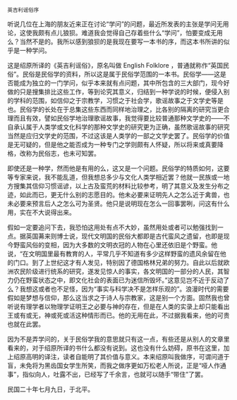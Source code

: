     英吉利谣俗序 

   听说几位在上海的朋友近来正在讨论“学问”的问题，最近所发表的主张是学问无用论，这使我颇有点儿狼狈。难道我会觉得自己存着些什么“学问”，怕要变成无用么？当然不是的。我所以感到狼狈的是我现在要写一本书的序，而这本书所讲的似乎是一种学问。

   这是绍原所译的《英吉利谣俗》，原名叫做 English Folklore ，普通就称作“英国民俗”。民俗是民俗学的资料，所以这是属于民俗学范围的一本书。民俗学——这是否能成为独立的一门学问，似乎本来就有点问题，其中所包含的三大部门，现今好做的只是搜集排比这些工作，等到论究其意义，归结到一种学说的时候，便侵入别的学科的范围，如信仰之于宗教学，习惯之于社会学，歌谣故事之于文学史等是也。民俗学的长处在于总集这些东西而同样地治理之，比各别的隔离的研究当更合理而且有效，譬如民俗学地治理歌谣故事，我觉得要比较普通那种文学史的——不自承认属于人类学或文化科学的那种文学史的研究更为正确，虽然歌谣故事的研究当然是应归文学史的范围，不过这该是人类学的一部之文学史罢了。民俗学的价值是无可疑的，但是他之能否成为一种专门之学则颇有人怀疑，所以将来或真要降格，改称为民俗志，也未可知罢。

   即使还是一种学，然而他是有用的么，这又是一个问题。民俗学的特质如何，这要等专家来说，我不能乱道，但我想总多少与文化人类学相近罢？他就一民族或一地方搜集其信仰习惯谣谚，以上古及蛮荒的材料比较参考，明了其意义及发生分布之迹，如此而已，更无什么别的志愿目的。他未必要来证明先人之怎么近于禽兽，也未必要来预言后人之怎么可为圣贤。他只是说明现在怎么一回事罢咧，问这有什么用，实在不大说得出来。

   假如一定要追问下去，我恐怕这用处有点不大妙，虽然用处或者可以勉强找到一点。据英国茀来则博士说，现代文明国的民俗大都即是古代蛮风之遗留，也即是现今野蛮风俗的变相，因为大多数的文明衣冠的人物在心里还依旧是个野蛮。他说，“在文明国里最有教育的人，平常几乎不知道有多少这样野蛮的遗风余留在他的门口。到了上世纪这才有人发见，特别因了德国格林兄弟的努力。自此以后就欧洲农民阶级进行统系的研究，遂发见惊人的事实，各文明国的一部分的人民，其智力仍在野蛮状态之中，即文化社会的表面已为迷信所毁坏。”这意见岂不近于反动了么？我想这或者也不足怪，因为“事实与科学决不是怎样乐观的”。浪漫时代的需要假如是梦想与信仰，那么这当求之于诗人与宗教家，这是别一个方面。固然我也曾听说有理学者以物理学证明王之必要与神的存在，但是在人类的实录上却只能看出王或有或无，神或死或活这种情形而已。他的无用在此，不过据我看来，他的可贵也就在此罢。

   因为不是弄学问的，关于民俗学我的意思就只有这一点，有些还是从别人的文章里看来的，对于绍原所译的书什么都没有说到。这也没有什么妨碍，原书在这里，加上绍原高明的译注，读者自能明了其价值与意义。本来绍原叫我做序，可谓问道于盲，未免将为黑齿国女学生所笑，而我之做序更如万松老人所说，正是“哑人作通事”，指似向人，吐露不出，已经写了千余言，也就可以随手“带住”了罢。

   民国二十年七月九日，于北平。

